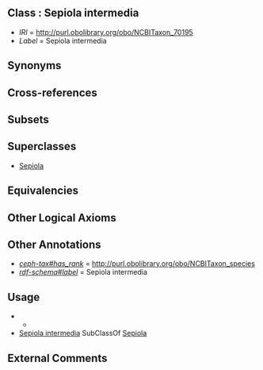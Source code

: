 
## Class : Sepiola intermedia

 * *IRI* = http://purl.obolibrary.org/obo/NCBITaxon_70195
 * *Label* = Sepiola intermedia

## Synonyms


## Cross-references


## Subsets


## Superclasses

 * [Sepiola](../../NCBITaxon/36/NCBITaxon_34536.md)

## Equivalencies


## Other Logical Axioms


## Other Annotations

 * *[ceph-tax#has_rank](../../ceph-tax#has/nk/ceph-tax#has_rank.md)* = http://purl.obolibrary.org/obo/NCBITaxon_species
 * *[rdf-schema#label](../../el/rdf-schema#label.md)* = Sepiola intermedia

## Usage

 * -
 * [Sepiola intermedia](../../NCBITaxon/95/NCBITaxon_70195.md) SubClassOf [Sepiola](../../NCBITaxon/36/NCBITaxon_34536.md)

## External Comments

